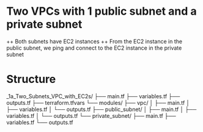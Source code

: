 # Two VPCs with 1 public subnet and a private subnet
++ Both subnets have EC2 instances
++ From the EC2 instance in the public subnet, we ping and connect to the EC2 instance in the private subnet

# Structure
_1a_Two_Subnets_VPC_with_EC2s/
├── main.tf
├── variables.tf
├── outputs.tf
├── terraform.tfvars
└── modules/
    ├── vpc/
    │   ├── main.tf
    │   ├── variables.tf
    │   └── outputs.tf
    ├── public_subnet/
    │   ├── main.tf
    │   ├── variables.tf
    │   └── outputs.tf
    └── private_subnet/
        ├── main.tf
        ├── variables.tf
        └── outputs.tf


